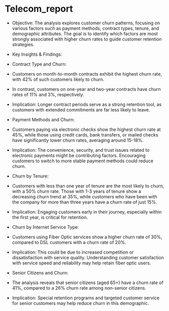# Telecom_report

* Objective:
The analysis explores customer churn patterns, focusing on various factors such as payment methods, contract types, tenure, and demographic attributes.
The goal is to identify which factors are most strongly associated with higher churn rates to guide customer retention strategies.

* Key Insights & Findings:
  
* Contract Type and Churn:
* Customers on month-to-month contracts exhibit the highest churn rate, with 42% of such customers likely to churn.
* In contrast, customers on one-year and two-year contracts have churn rates of 11% and 3%, respectively.
* Implication: Longer contract periods serve as a strong retention tool, as
customers with extended commitments are far less likely to leave.


* Payment Methods and Churn:
* Customers paying via electronic checks show the highest churn rate at 45%,
while those using credit cards, bank transfers, or mailed checks have
significantly lower churn rates, averaging around 15-18%.
* Implication: The convenience, security, and trust issues related to electronic
payments might be contributing factors. Encouraging customers to switch to
more stable payment methods could reduce churn.


* Churn by Tenure:
* Customers with less than one year of tenure are the most likely to churn, with a
50% churn rate. Those with 1-3 years of tenure show a decreasing churn trend
at 35%, while customers who have been with the company for more than three
years have a churn rate of just 15%.
* Implication: Engaging customers early in their journey, especially within the first year, is critical for retention.


* Churn by Internet Service Type:
* Customers using Fiber Optic services show a higher churn rate of 30%,
compared to DSL customers with a churn rate of 20%.
* Implication: This could be due to increased competition or dissatisfaction with
service quality. Understanding customer satisfaction with service speed and
reliability may help retain fiber optic users.


* Senior Citizens and Churn:
* The analysis reveals that senior citizens (aged 65+) have a churn rate of 41%,
compared to a 26% churn rate among non-senior citizens.
* Implication: Special retention programs and targeted customer service for senior
customers may help reduce churn in this demographic.
